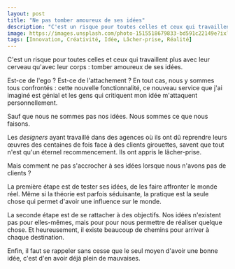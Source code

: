 ```yaml
---
layout: post
title: "Ne pas tomber amoureux de ses idées"
description: "C'est un risque pour toutes celles et ceux qui travaillent avec leur cerveau plus qu'avec leur corps : tomber amoureux de ses idées."
image: https://images.unsplash.com/photo-1515518679833-bd591c22149e?ixlib=rb-1.2.1&ixid=eyJhcHBfaWQiOjEyMDd9&auto=format&fit=crop&w=1200&q=60
tags: [Innovation, Créativité, Idée, Lâcher-prise, Réalité]
---
```


C'est un risque pour toutes celles et ceux qui travaillent plus avec leur cerveau qu'avec leur corps : tomber amoureux de ses idées.

Est-ce de l'ego ? Est-ce de l'attachement ? En tout cas, nous y sommes tous confrontés : cette nouvelle fonctionnalité, ce nouveau service que j'ai imaginé est génial et les gens qui critiquent mon idée m'attaquent personnellement.

Sauf que nous ne sommes pas nos idées. Nous sommes ce que nous faisons.

Les _designers_ ayant travaillé dans des agences où ils ont dû reprendre leurs œuvres des centaines de fois face à des clients girouettes, savent que tout n'est qu'un éternel recommencement. Ils ont appris le lâcher-prise.

Mais comment ne pas s'accrocher à ses idées lorsque nous n'avons pas de clients ?

La première étape est de tester ses idées, de les faire affronter le monde réel. Même si la théorie est parfois séduisante, la pratique est la seule chose qui permet d'avoir une influence sur le monde.

La seconde étape est de se rattacher à des objectifs. Nos idées n'existent pas pour elles-mêmes, mais pour pour nous permettre de réaliser quelque chose. Et heureusement, il existe beaucoup de chemins pour arriver à chaque destination.

Enfin, il faut se rappeler sans cesse que le seul moyen d'avoir une bonne idée, c'est d'en avoir déjà plein de mauvaises.
